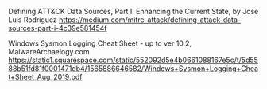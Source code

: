 Defining ATT&CK Data Sources, Part I: Enhancing the Current State, by Jose Luis Rodriguez
       https://medium.com/mitre-attack/defining-attack-data-sources-part-i-4c39e581454f
       
 Windows Sysmon Logging Cheat Sheet - up to ver 10.2, MalwareArchaelogy.com
   https://static1.squarespace.com/static/552092d5e4b0661088167e5c/t/5d5588b51fd81f0001471db4/1565886646582/Windows+Sysmon+Logging+Cheat+Sheet_Aug_2019.pdf

